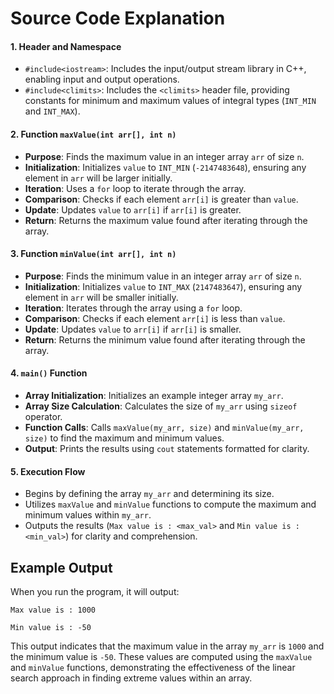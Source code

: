 # Source Code Explanation

#### 1. Header and Namespace

-   `#include<iostream>`: Includes the input/output stream library in C++, enabling input and output operations.
-   `#include<climits>`: Includes the `<climits>` header file, providing constants for minimum and maximum values of integral types (`INT_MIN` and `INT_MAX`).

#### 2. Function `maxValue(int arr[], int n)`

-   **Purpose**: Finds the maximum value in an integer array `arr` of size `n`.
-   **Initialization**: Initializes `value` to `INT_MIN` (`-2147483648`), ensuring any element in `arr` will be larger initially.
-   **Iteration**: Uses a `for` loop to iterate through the array.
-   **Comparison**: Checks if each element `arr[i]` is greater than `value`.
-   **Update**: Updates `value` to `arr[i]` if `arr[i]` is greater.
-   **Return**: Returns the maximum value found after iterating through the array.

#### 3. Function `minValue(int arr[], int n)`

-   **Purpose**: Finds the minimum value in an integer array `arr` of size `n`.
-   **Initialization**: Initializes `value` to `INT_MAX` (`2147483647`), ensuring any element in `arr` will be smaller initially.
-   **Iteration**: Iterates through the array using a `for` loop.
-   **Comparison**: Checks if each element `arr[i]` is less than `value`.
-   **Update**: Updates `value` to `arr[i]` if `arr[i]` is smaller.
-   **Return**: Returns the minimum value found after iterating through the array.

#### 4. `main()` Function

-   **Array Initialization**: Initializes an example integer array `my_arr`.
-   **Array Size Calculation**: Calculates the size of `my_arr` using `sizeof` operator.
-   **Function Calls**: Calls `maxValue(my_arr, size)` and `minValue(my_arr, size)` to find the maximum and minimum values.
-   **Output**: Prints the results using `cout` statements formatted for clarity.

#### 5. Execution Flow

-   Begins by defining the array `my_arr` and determining its size.
-   Utilizes `maxValue` and `minValue` functions to compute the maximum and minimum values within `my_arr`.
-   Outputs the results (`Max value is : <max_val>` and `Min value is : <min_val>`) for clarity and comprehension.

## Example Output

When you run the program, it will output:

`Max value is : 1000`

`Min value is : -50` 

This output indicates that the maximum value in the array `my_arr` is `1000` and the minimum value is `-50`. These values are computed using the `maxValue` and `minValue` functions, demonstrating the effectiveness of the linear search approach in finding extreme values within an array.
